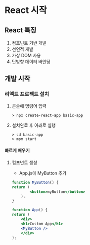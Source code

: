# React 시작

## React 특징
1. 컴포넌트 기반 개발
2. 선언적 개발
3. 가상 DOM 사용
4. 단방향 데이터 바인딩

## 개발 시작

### 리액트 프로젝트 설치
1. 콘솔에 명령어 입력
	```shell
	> npx create-react-app basic-app
	```

2. 설치완료 후 아래로 실행
	```shell
	> cd basic-app
	> mpm start
	```

#### 빠르게 배우기
1. 컴포넌트 생성
	- App.js에 MyButton 추가

	```jsx
	function MyButton() {
	return (
			<button>myButton</button>
		);
	}

	function App() {
	return (
		<div>
		<h1>Custom App</h1>
		<MyButton />
		</div>
	);
	```
	
